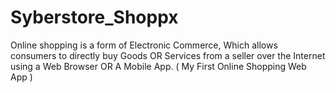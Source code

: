 # Syberstore_Shoppx
Online shopping is a form of Electronic Commerce, Which allows consumers to directly buy Goods OR Services from a seller over the Internet using a Web Browser OR A Mobile App.  ( My First Online Shopping Web App )
